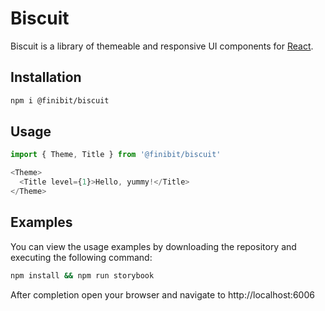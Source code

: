 # Biscuit

Biscuit is a library of themeable and responsive UI components for [React](https://reactjs.org).

## Installation

```bash
npm i @finibit/biscuit
```

## Usage

```javascript
import { Theme, Title } from '@finibit/biscuit'

<Theme>
  <Title level={1}>Hello, yummy!</Title>
</Theme>
```

## Examples

You can view the usage examples by downloading the repository and executing the following command:

```bash
npm install && npm run storybook
```

After completion open your browser and navigate to http://localhost:6006
